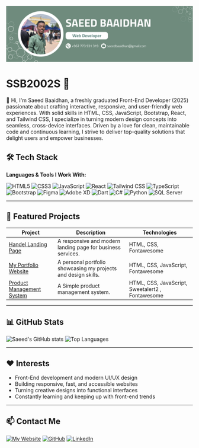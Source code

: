 ![Banner](banner.png)

# SSB2002S 👋

🚀 Hi, I'm Saeed Baaidhan, a freshly graduated Front-End Developer (2025) passionate about crafting interactive, responsive, and user-friendly web experiences.
With solid skills in HTML, CSS, JavaScript, Bootstrap, React, and Tailwind CSS, I specialize in turning modern design concepts into seamless, cross-device interfaces.
Driven by a love for clean, maintainable code and continuous learning, I strive to deliver top-quality solutions that delight users and empower businesses.


## 🛠️ Tech Stack

**Languages & Tools I Work With:**  

![HTML5](https://img.shields.io/badge/HTML5-E34F26?style=for-the-badge&logo=html5&logoColor=white)
![CSS3](https://img.shields.io/badge/CSS3-1572B6?style=for-the-badge&logo=css3&logoColor=white)
![JavaScript](https://img.shields.io/badge/JavaScript-F7DF1E?style=for-the-badge&logo=javascript&logoColor=black)
![React](https://img.shields.io/badge/React-61DAFB?style=for-the-badge&logo=react&logoColor=black)
![Tailwind CSS](https://img.shields.io/badge/Tailwind_CSS-06B6D4?style=for-the-badge&logo=tailwind-css&logoColor=white)
![TypeScript](https://img.shields.io/badge/TypeScript-3178C6?style=for-the-badge&logo=typescript&logoColor=white)
![Bootstrap](https://img.shields.io/badge/Bootstrap-7952B3?style=for-the-badge&logo=bootstrap&logoColor=white)
![Figma](https://img.shields.io/badge/Figma-F24E1E?style=for-the-badge&logo=figma&logoColor=white)
![Adobe XD](https://img.shields.io/badge/Adobe%20XD-FF61F6?style=for-the-badge&logo=adobe-xd&logoColor=white)
![Dart](https://img.shields.io/badge/Dart-0175C2?style=for-the-badge&logo=dart&logoColor=white)
![C#](https://img.shields.io/badge/C%23-239120?style=for-the-badge&logo=c-sharp&logoColor=white)
![Python](https://img.shields.io/badge/Python-3776AB?style=for-the-badge&logo=python&logoColor=white)
![SQL Server](https://img.shields.io/badge/SQL%20Server-CC2927?style=for-the-badge&logo=microsoft-sql-server&logoColor=white)


---

## 💼 Featured Projects

| Project | Description | Technologies |
|--------|-------------|--------------|
| [Handel Landing Page](https://ssb2002s.github.io/huddle-landing-page/) | A responsive and modern landing page for business services. | HTML, CSS, Fontawesome |
| [My Portfolio Website](https://ssb2002s.github.io/My-Portfolio/) | A personal portfolio showcasing my projects and design skills. | HTML, CSS, JavaScript, Fontawesome |
| [Product Management System](https://ssb2002s.github.io/Product-Managment-System/) | A Simple product management system. | HTML, CSS, JavaScript, Sweetalert2 , Fontawesome |

---

## 📊 GitHub Stats

![Saeed's GitHub stats](https://github-readme-stats.vercel.app/api?username=SSB2002S&show_icons=true&theme=radical)
![Top Languages](https://github-readme-stats.vercel.app/api/top-langs/?username=SSB2002S&layout=compact&theme=radical)

---

## ❤️ Interests

- Front-End development and modern UI/UX design  
- Building responsive, fast, and accessible websites  
- Turning creative designs into functional interfaces  
- Constantly learning and keeping up with front-end trends  

---

## 📫 Contact Me

[![My Website](https://img.shields.io/badge/My%20Website-000000?style=for-the-badge&logo=githubpages&logoColor=white)](https://ssb2002s.github.io/My-Portfolio/)
[![GitHub](https://img.shields.io/badge/GitHub%20Profile-181717?style=for-the-badge&logo=github)](https://github.com/SSB2002S)
[![LinkedIn](https://img.shields.io/badge/LinkedIn-0A66C2?style=for-the-badge&logo=linkedin)](https://www.linkedin.com/in/saeed-baaidhan-156263260)
